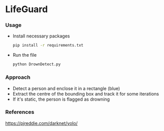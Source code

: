 # LifeGuard

### Usage
*   Install necessary packages
    ```bash
    pip install -r requirements.txt
    ```
*   Run the file
    ```bash
    python DrownDetect.py
    ```

### Approach
*   Detect a person and enclose it in a rectangle (blue)
*   Extract the centre of the bounding box and track it for some iterations
*   If it's static, the person is flagged as drowning

### References
https://pjreddie.com/darknet/yolo/
